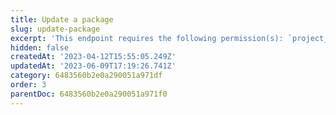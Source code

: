 ```yaml
---
title: Update a package
slug: update-package
excerpt: 'This endpoint requires the following permission(s): `project_configuration:packages:read_write`.'
hidden: false
createdAt: '2023-04-12T15:55:05.249Z'
updatedAt: '2023-06-09T17:19:26.741Z'
category: 6483560b2e0a290051a971df
order: 3
parentDoc: 6483560b2e0a290051a971f0
---
```

